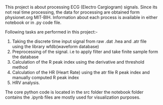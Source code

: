 This project is about processing ECG (Electro Cargiogram) signals. Since its not real time processing, the data for processing are obtained form physionet.org MIT-BIH. Information about each process is available in either notebook 
or in .py code file.

Following tasks are performed in this project:- 
  1. Taking the discrete time input signal from raw .dat .hea and .atr file using the library wfdb(waveform database)
  2. Preprocessing of the signal. i.e to apply filter and take finite sample form the database
  3. Calculation of the R peak index using the derivative and threshold method
  4. Calculation of the HR (Heart Rate) using the atr file R peak index and manually computed R peak index
  5. HRV analysis.

The core python code is located in the src folder the notebook folder contains the .ipynb files are mostly used for visualization purposes.
